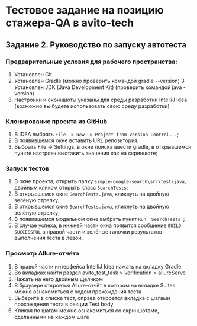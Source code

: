 # Тестовое задание на позицию стажера-QA в avito-tech

## Задание 2. Руководство по запуску автотеста

### Предварительные условия для рабочего пространства:
1. Установлен Git
2. Установлен Gradle (можно проверить командой gradle --version)
3 Установлен JDK (Java Development Kit) (проверить командой java -version)
3. Настройки и скриншоты указаны для среды разработки IntelliJ Idea (возможно вы будете использовать свою среду разработки)

### Клонирование проекта из GitHub
1. В IDEA выбрать ```File -> New -> Project from Version Control...```;
2. В появившемся окне вставить URL репозитория;
3. Выбрать File -> Settings, в окне поиска ввести gradle, в открывшемся пункте настроек выставить значения как на скриншоте;
### Запуск тестов
1. В окне проекта, открыть папку ```simple-google-search\src\test\java```, двойным кликом открыть класс ```SearchTests```;
3. В открывшемся окне ```SearchTests.java```, кликнуть на двойную зелёную стрелку;
3. В открывшемся окне ```SearchTests.java```, кликнуть на двойную зелёную стрелку;
4. В появившемся модальном окне выбрать пункт ```Run 'SearchTests'```;
5. В случае успеха, в нижней части окна появится сообщение ```BUILD SUCCESSFUL``` в правой части и зелёные галочки результатов выполнения теста в левой.
### Просмотр Allure-отчёта
1.  В правой части интерфейса IntelliJ Idea нажать на вкладку Gradle
2. Во вкладках найти раздел avito_test_task > verification > allureServe
3. Нажать на него двойным щелчком
4. В браузере откроется Allure-отчёт в котором на вкладке Suites можно ознакомиться с ходом прохождения теста
5. Выберите в списке тест, справа откроется вкладка с шагами прохождения теста в секции Test body
6. Кликая по шагам можно ознакомиться со скриншотами, сделанными на каждом шаге